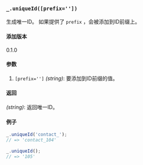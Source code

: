 ### `_.uniqueId([prefix=''])`[​](#_uniqueidprefix "_uniqueidprefix的直接链接")

生成唯一ID。 如果提供了 `prefix` ，会被添加到ID前缀上。

#### 添加版本

0.1.0

#### 参数

1.  `[prefix='']` _(string)_: 要添加到ID前缀的值。

#### 返回

_(string)_: 返回唯一ID。

#### 例子

```js
_.uniqueId('contact_');
// => 'contact_104'
 
_.uniqueId();
// => '105'

```
